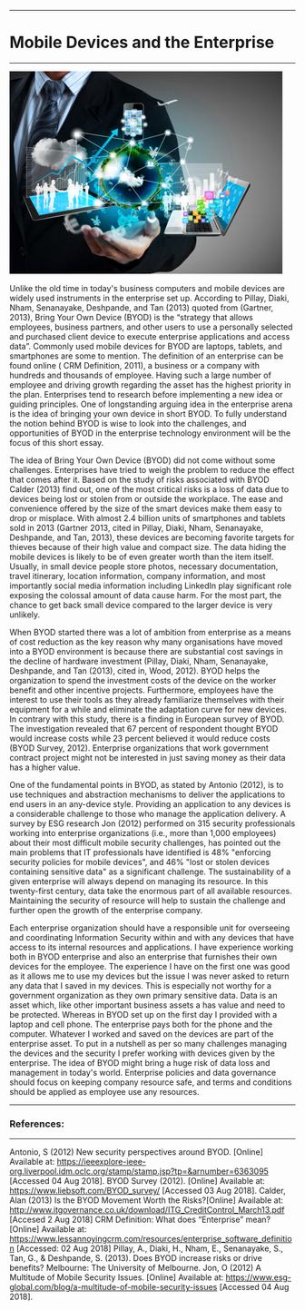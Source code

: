 ***
# Mobile Devices and the Enterprise
***

![Mobile Device and the Enterprise](https://github.com/mrkem598/enterprise/blob/master/mobiledevice.jpg)


Unlike the old time in today's business computers and mobile devices are widely used instruments in the enterprise set up. According to Pillay, Diaki, Nham, Senanayake, Deshpande, and Tan (2013) quoted from (Gartner, 2013), Bring Your Own Device (BYOD) is the “strategy that allows employees, business partners, and other users to use a personally selected and purchased client device to execute enterprise applications and access data”. Commonly used mobile devices for BYOD are laptops, tablets, and smartphones are some to mention. The definition of an enterprise can be found online ( CRM Definition, 2011), a business or a company with hundreds and thousands of employee. Having such a large number of employee and driving growth regarding the asset has the highest priority in the plan. Enterprises tend to research before implementing a new idea or guiding principles. One of longstanding arguing idea in the enterprise arena is the idea of bringing your own device in short BYOD. To fully understand the notion behind BYOD is wise to look into the challenges, and opportunities of BYOD in the enterprise technology environment will be the focus of this short essay.

The idea of Bring Your Own Device (BYOD) did not come without some challenges. Enterprises have tried to weigh the problem to reduce the effect that comes after it. Based on the study of risks associated with BYOD Calder (2013) find out, one of the most critical risks is a loss of data due to devices being lost or stolen from or outside the workplace. The ease and convenience offered by the size of the smart devices make them easy to drop or misplace. With almost 2.4 billion units of smartphones and tablets sold in 2013 (Gartner 2013, cited in Pillay, Diaki, Nham, Senanayake, Deshpande, and Tan, 2013), these devices are becoming favorite targets for thieves because of their high value and compact size. The data hiding the mobile devices is likely to be of even greater worth than the item itself. Usually, in small device people store photos, necessary documentation, travel itinerary, location information, company information, and most importantly social media information including LinkedIn play significant role exposing the colossal amount of data cause harm. For the most part, the chance to get back small device compared to the larger device is very unlikely. 

When BYOD started there was a lot of ambition from enterprise as a means of cost reduction as the key reason why many organisations have moved into a BYOD environment is because there are substantial cost savings in the decline of hardware investment (Pillay, Diaki, Nham, Senanayake, Deshpande, and Tan (2013), cited in, Wood, 2012). BYOD helps the organization to spend the investment costs of the device on the worker benefit and other incentive projects. Furthermore, employees have the interest to use their tools as they already familiarize themselves with their equipment for a while and eliminate the adaptation curve for new devices. In contrary with this study, there is a finding in European survey of BYOD. The investigation revealed that 67 percent of respondent thought BYOD would increase costs while 23 percent believed it would reduce costs (BYOD Survey, 2012). Enterprise organizations that work government contract project might not be interested in just saving money as their data has a higher value. 

One of the fundamental points in BYOD, as stated by Antonio (2012), is to use techniques and abstraction mechanisms to deliver the applications to end users in an any-device style. Providing an application to any devices is a considerable challenge to those who manage the application delivery. A survey by  ESG research Jon (2012)  performed on 315 security professionals working into enterprise organizations (i.e., more than 1,000 employees) about their most difficult mobile security challenges, has pointed out the main problems that IT professionals have identified is 48% "enforcing security policies for mobile devices", and 46% "lost or stolen devices containing sensitive data" as a significant challenge. The sustainability of a given enterprise will always depend on managing its resource. In this twenty-first century, data take the enormous part of all available resources. Maintaining the security of resource will help to sustain the challenge and further open the growth of the enterprise company. 

Each enterprise organization should have a responsible unit for overseeing and coordinating Information Security within and with any devices that have access to its internal resources and applications. I have experience working both in BYOD enterprise and also an enterprise that furnishes their own devices for the employee. The experience I have on the first one was good as it allows me to use my devices but the issue I was never asked to return any data that I saved in my devices. This is especially not worthy for a government organization as they own primary sensitive data. Data is an asset which, like other important business assets a has value and need to be protected. Whereas in BYOD set up on the first day I provided with a laptop and cell phone. The enterprise pays both for the phone and the computer. Whatever I worked and saved on the devices are part of the enterprise asset. To put in a nutshell as per so many challenges managing the devices and the security I prefer working with devices given by the enterprise. The idea of BYOD might bring a huge risk of data loss and management in today's world. Enterprise policies and data governance should focus on keeping company resource safe, and terms and conditions should be applied as employee use any resources. 

 

***
### References:
***
Antonio, S (2012) New security perspectives around BYOD. [Online] Available at: https://ieeexplore-ieee-org.liverpool.idm.oclc.org/stamp/stamp.jsp?tp=&arnumber=6363095 [Accessed 04 Aug 2018].
BYOD Survey (2012). [Online] Available at: https://www.liebsoft.com/BYOD_survey/ [Accessed 03 Aug 2018].
Calder, Alan (2013) Is the BYOD Movement Worth the Risks?[Online] Available at: http://www.itgovernance.co.uk/download/ITG_CreditControl_March13.pdf [Accesed 2 Aug 2018]
 CRM Definition: What does “Enterprise” mean?[Online] Available at: https://www.lessannoyingcrm.com/resources/enterprise_software_definition [Accessed: 02 Aug 2018]
Pillay, A., Diaki, H., Nham, E., Senanayake, S., Tan, G., & Deshpande, S. (2013). Does BYOD increase risks or drive benefits? Melbourne: The University of Melbourne.
Jon, O (2012) A Multitude of Mobile Security Issues. [Online] Available at: https://www.esg-global.com/blog/a-multitude-of-mobile-security-issues [Accessed 04 Aug 2018].

